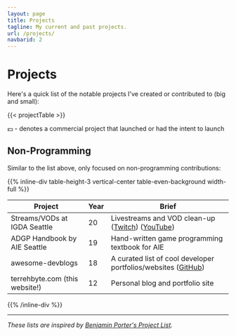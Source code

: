 ```yaml
---
layout: page
title: Projects
tagline: My current and past projects.
url: /projects/
navbarid: 2
---
```


# Projects

Here's a quick list of the notable projects I've created or contributed to (big and small):

{{< projectTable >}}

:dollar: - denotes a commercial project that launched or had the intent to launch

## Non-Programming

Similar to the list above, only focused on non-programming contributions:

{{% inline-div table-height-3 vertical-center table-even-background width-full %}}

Project                        | Year | Brief
-------------------------------|------|---------------------------------------------------------------------------------------------------------------------------------
Streams/VODs at IGDA Seattle   | 20   | Livestreams and VOD clean-up ([Twitch](https://twitch.tv/IGDASeattle)) ([YouTube](https://www.youtube.com/c/IGDASeattle/videos))
ADGP Handbook by AIE Seattle   | 19   | Hand-written game programming textbook for AIE
awesome-devblogs               | 18   | A curated list of cool developer portfolios/websites ([GitHub](https://github.com/terrehbyte/awesome-devblogs))
terrehbyte.com (this website!) | 12   | Personal blog and portfolio site

{{% /inline-div %}}

---

_These lists are inspired by [Benjamin Porter's Project List](https://bp.io/projects/)._
